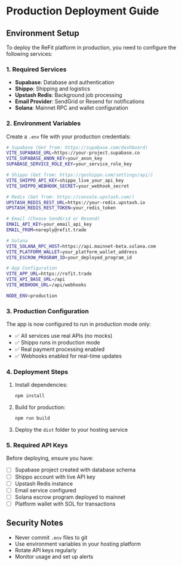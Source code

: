 # Production Deployment Guide

## Environment Setup

To deploy the ReFit platform in production, you need to configure the following services:

### 1. Required Services

- **Supabase**: Database and authentication
- **Shippo**: Shipping and logistics
- **Upstash Redis**: Background job processing
- **Email Provider**: SendGrid or Resend for notifications
- **Solana**: Mainnet RPC and wallet configuration

### 2. Environment Variables

Create a `.env` file with your production credentials:

```bash
# Supabase (Get from: https://supabase.com/dashboard)
VITE_SUPABASE_URL=https://your-project.supabase.co
VITE_SUPABASE_ANON_KEY=your_anon_key
SUPABASE_SERVICE_ROLE_KEY=your_service_role_key

# Shippo (Get from: https://goshippo.com/settings/api/)
VITE_SHIPPO_API_KEY=shippo_live_your_api_key
VITE_SHIPPO_WEBHOOK_SECRET=your_webhook_secret

# Redis (Get from: https://console.upstash.com/)
UPSTASH_REDIS_REST_URL=https://your-redis.upstash.io
UPSTASH_REDIS_REST_TOKEN=your_redis_token

# Email (Choose SendGrid or Resend)
EMAIL_API_KEY=your_email_api_key
EMAIL_FROM=noreply@refit.trade

# Solana
VITE_SOLANA_RPC_HOST=https://api.mainnet-beta.solana.com
VITE_PLATFORM_WALLET=your_platform_wallet_address
VITE_ESCROW_PROGRAM_ID=your_deployed_program_id

# App Configuration
VITE_APP_URL=https://refit.trade
VITE_API_BASE_URL=/api
VITE_WEBHOOK_URL=/api/webhooks

NODE_ENV=production
```

### 3. Production Configuration

The app is now configured to run in production mode only:
- ✅ All services use real APIs (no mocks)
- ✅ Shippo runs in production mode
- ✅ Real payment processing enabled
- ✅ Webhooks enabled for real-time updates

### 4. Deployment Steps

1. Install dependencies:
   ```bash
   npm install
   ```

2. Build for production:
   ```bash
   npm run build
   ```

3. Deploy the `dist` folder to your hosting service

### 5. Required API Keys

Before deploying, ensure you have:
- [ ] Supabase project created with database schema
- [ ] Shippo account with live API key
- [ ] Upstash Redis instance
- [ ] Email service configured
- [ ] Solana escrow program deployed to mainnet
- [ ] Platform wallet with SOL for transactions

## Security Notes

- Never commit `.env` files to git
- Use environment variables in your hosting platform
- Rotate API keys regularly
- Monitor usage and set up alerts

